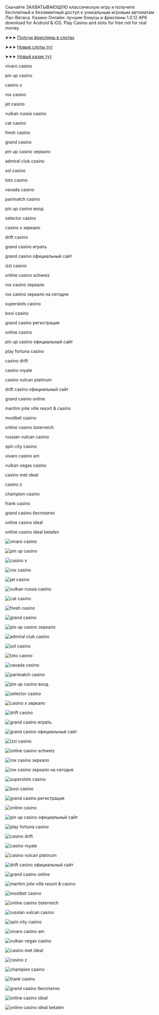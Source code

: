 Скачайте ЗАХВАТЫВАЮЩУЮ классическую игру и получите бесплатный и безлимитный доступ к уникальным игровым автоматам Лас-Вегаса. Казино Онлайн: лучшие бонусы и фриспины 1.0.12 APK download for Android & iOS. Play Casino and slots for free not for real money.


➤➤➤ [Получи фриспины в слотах](https://dereferer.me/?oh9D052E7-EnOZPBWALbpxoqgPx4r07Jex_onJo4RxG2rPRw3W9k)

➤➤➤ [Новые слоты тут](https://dereferer.me/?oh9R4AZvKpyPZA6NNLxy4N77pG4Exl0jPrz84wyg5-er)

➤➤➤ [Новый казик тут](https://dereferer.me/?ohN4jlpK0ybvpld66Lxbj6EEyGj7xP-qvmm8grAP659v)

vivaro casino

pin up casino

casino x

rox casino

jet casino

vulkan russia casino

cat casino

fresh casino

grand casino

pin up casino зеркало

admiral club casino

sol casino

toto casino

vavada casino

parimatch casino

pin up casino вход

selector casino

casino x зеркало

drift casino

grand casino играть

grand casino официальный сайт

izzi casino

online casino schweiz

rox casino зеркало

rox casino зеркало на сегодня

superslots casino

booi casino

grand casino регистрация

online casino

pin up casino официальный сайт

play fortuna casino

casino drift

casino royale

casino vulcan platinum

drift casino официальный сайт

grand casino online

maritim jolie ville resort & casino

mostbet casino

online casino österreich

russian vulcan casino

spin city casino

vivaro casino am

vulkan vegas casino

casino met ideal

casino z

champion casino

frank casino

grand casino бесплатно

online casino ideal

online casino ideal betalen


![vivaro casino](https://ts2.mm.bing.net/th?q=vivaro%20casino)

![pin up casino](https://ts2.mm.bing.net/th?q=pin%20up%20casino)

![casino x](https://ts2.mm.bing.net/th?q=casino%20x)

![rox casino](https://ts2.mm.bing.net/th?q=rox%20casino)

![jet casino](https://ts2.mm.bing.net/th?q=jet%20casino)

![vulkan russia casino](https://ts2.mm.bing.net/th?q=vulkan%20russia%20casino)

![cat casino](https://ts2.mm.bing.net/th?q=cat%20casino)

![fresh casino](https://ts2.mm.bing.net/th?q=fresh%20casino)

![grand casino](https://ts2.mm.bing.net/th?q=grand%20casino)

![pin up casino зеркало](https://ts2.mm.bing.net/th?q=pin%20up%20casino%20зеркало)

![admiral club casino](https://ts2.mm.bing.net/th?q=admiral%20club%20casino)

![sol casino](https://ts2.mm.bing.net/th?q=sol%20casino)

![toto casino](https://ts2.mm.bing.net/th?q=toto%20casino)

![vavada casino](https://ts2.mm.bing.net/th?q=vavada%20casino)

![parimatch casino](https://ts2.mm.bing.net/th?q=parimatch%20casino)

![pin up casino вход](https://ts2.mm.bing.net/th?q=pin%20up%20casino%20вход)

![selector casino](https://ts2.mm.bing.net/th?q=selector%20casino)

![casino x зеркало](https://ts2.mm.bing.net/th?q=casino%20x%20зеркало)

![drift casino](https://ts2.mm.bing.net/th?q=drift%20casino)

![grand casino играть](https://ts2.mm.bing.net/th?q=grand%20casino%20играть)

![grand casino официальный сайт](https://ts2.mm.bing.net/th?q=grand%20casino%20официальный%20сайт)

![izzi casino](https://ts2.mm.bing.net/th?q=izzi%20casino)

![online casino schweiz](https://ts2.mm.bing.net/th?q=online%20casino%20schweiz)

![rox casino зеркало](https://ts2.mm.bing.net/th?q=rox%20casino%20зеркало)

![rox casino зеркало на сегодня](https://ts2.mm.bing.net/th?q=rox%20casino%20зеркало%20на%20сегодня)

![superslots casino](https://ts2.mm.bing.net/th?q=superslots%20casino)

![booi casino](https://ts2.mm.bing.net/th?q=booi%20casino)

![grand casino регистрация](https://ts2.mm.bing.net/th?q=grand%20casino%20регистрация)

![online casino](https://ts2.mm.bing.net/th?q=online%20casino)

![pin up casino официальный сайт](https://ts2.mm.bing.net/th?q=pin%20up%20casino%20официальный%20сайт)

![play fortuna casino](https://ts2.mm.bing.net/th?q=play%20fortuna%20casino)

![casino drift](https://ts2.mm.bing.net/th?q=casino%20drift)

![casino royale](https://ts2.mm.bing.net/th?q=casino%20royale)

![casino vulcan platinum](https://ts2.mm.bing.net/th?q=casino%20vulcan%20platinum)

![drift casino официальный сайт](https://ts2.mm.bing.net/th?q=drift%20casino%20официальный%20сайт)

![grand casino online](https://ts2.mm.bing.net/th?q=grand%20casino%20online)

![maritim jolie ville resort & casino](https://ts2.mm.bing.net/th?q=maritim%20jolie%20ville%20resort%20&%20casino)

![mostbet casino](https://ts2.mm.bing.net/th?q=mostbet%20casino)

![online casino österreich](https://ts2.mm.bing.net/th?q=online%20casino%20österreich)

![russian vulcan casino](https://ts2.mm.bing.net/th?q=russian%20vulcan%20casino)

![spin city casino](https://ts2.mm.bing.net/th?q=spin%20city%20casino)

![vivaro casino am](https://ts2.mm.bing.net/th?q=vivaro%20casino%20am)

![vulkan vegas casino](https://ts2.mm.bing.net/th?q=vulkan%20vegas%20casino)

![casino met ideal](https://ts2.mm.bing.net/th?q=casino%20met%20ideal)

![casino z](https://ts2.mm.bing.net/th?q=casino%20z)

![champion casino](https://ts2.mm.bing.net/th?q=champion%20casino)

![frank casino](https://ts2.mm.bing.net/th?q=frank%20casino)

![grand casino бесплатно](https://ts2.mm.bing.net/th?q=grand%20casino%20бесплатно)

![online casino ideal](https://ts2.mm.bing.net/th?q=online%20casino%20ideal)

![online casino ideal betalen](https://ts2.mm.bing.net/th?q=online%20casino%20ideal%20betalen)
